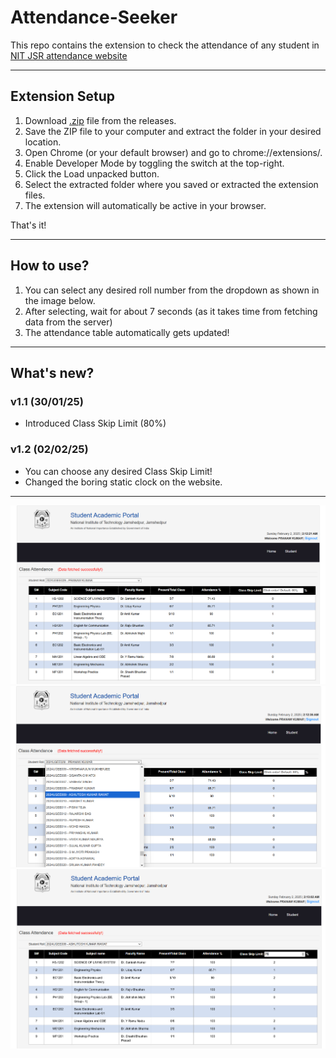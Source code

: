# Attendance-Seeker

This repo contains the extension to check the attendance of any student in <a href = "https://online.nitjsr.ac.in/endsem/StudentAttendance/ClassAttendance.aspx">NIT JSR attendance website</a>
<br>
<hr>

<h2>Extension Setup</h2>

1. Download <a href = "https://github.com/prana-W/Attendance-Seeker/releases/download/v1.0/Attendance-Seeker.zip">.zip</a>  file from the releases.
2. Save the ZIP file to your computer and extract the folder in your desired location.
3. Open Chrome (or your default browser) and go to chrome://extensions/.
4. Enable Developer Mode by toggling the switch at the top-right.
5. Click the Load unpacked button.
6. Select the extracted folder where you saved or extracted the extension files.
7. The extension will automatically be active in your browser.

That's it!

<hr>

<h2>How to use?</h2>

1. You can select any desired roll number from the dropdown as shown in the image below.
2. After selecting, wait for about 7 seconds (as it takes time from fetching data from the server)
3. The attendance table automatically gets updated!
<hr>

<h2>What's new?</h2>

<h3>v1.1 (30/01/25)</h3>
<ul>
<li>Introduced Class Skip Limit (80%) </li>
</ul>

<h3>v1.2 (02/02/25)</h3>
<ul>
<li>You can choose any desired Class Skip Limit!</li>
<li>Changed the boring static clock on the website.</li>
</ul>
<hr>
<img src = "images/default.png">
<br>
<img src = "images/selecting.png">
<br>
<img src = "images/final.png">
